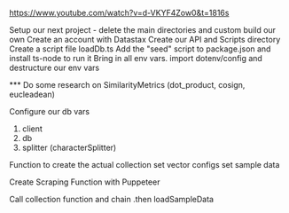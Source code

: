 https://www.youtube.com/watch?v=d-VKYF4Zow0&t=1816s

Setup our next project - delete the main directories and custom build our own
Create an account with Datastax
Create our API and Scripts directory
Create a script file loadDb.ts
Add the "seed" script to package.json and install ts-node to run it
Bring in all env vars. import dotenv/config and destructure our env vars

\*\*\* Do some research on SimilarityMetrics (dot_product, cosign, eucleadean)

Configure our db vars

1. client
2. db
3. splitter (characterSplitter)

Function to create the actual collection
set vector configs
set sample data

Create Scraping Function with Puppeteer

Call collection function and chain .then loadSampleData
